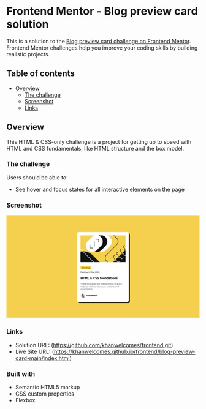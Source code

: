 # Frontend Mentor - Blog preview card solution

This is a solution to the [Blog preview card challenge on Frontend Mentor](https://www.frontendmentor.io/challenges/blog-preview-card-ckPaj01IcS). Frontend Mentor challenges help you improve your coding skills by building realistic projects. 

## Table of contents

- [Overview](#overview)
  - [The challenge](#the-challenge)
  - [Screenshot](#screenshot)
  - [Links](#links)


## Overview
This HTML & CSS-only challenge is a project for getting up to speed with HTML and CSS fundamentals, like HTML structure and the box model.

### The challenge

Users should be able to:

- See hover and focus states for all interactive elements on the page

### Screenshot

![](./assets/images/screenshot.png)

### Links

- Solution URL: (https://github.com/khanwelcomes/frontend.git)
- Live Site URL: (https://khanwelcomes.github.io/frontend/blog-preview-card-main/index.html)

### Built with

- Semantic HTML5 markup
- CSS custom properties
- Flexbox
